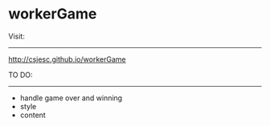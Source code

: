 workerGame
==========

Visit:
______

http://csjesc.github.io/workerGame

TO DO:
______

- handle game over and winning
- style
- content
